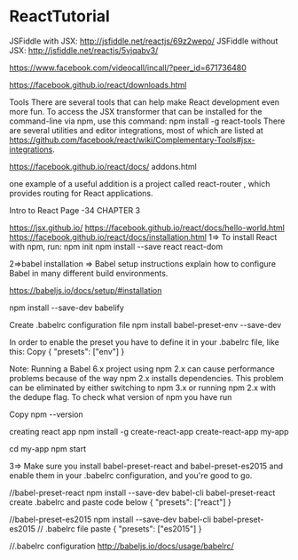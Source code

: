 # ReactTutorial

JSFiddle with JSX: http://jsfiddle.net/reactjs/69z2wepo/
JSFiddle without JSX: http://jsfiddle.net/reactjs/5vjqabv3/

https://www.facebook.com/videocall/incall/?peer_id=671736480

https://facebook.github.io/react/downloads.html


Tools
There are several tools that can help make React development even more fun. To access the 
JSX transformer that can be installed for the command-line via  npm, use this command:
npm install -g react-tools
There are several utilities and editor integrations, most of which are listed at 
https://github.com/facebook/react/wiki/Complementary-Tools#jsx-integrations.

  https://facebook.github.io/react/docs/
addons.html

one example of a useful 
addition is a project called react-router , which provides routing for React applications.

Intro to React
Page -34
CHAPTER 3




https://jsx.github.io/
https://facebook.github.io/react/docs/hello-world.html
https://facebook.github.io/react/docs/installation.html
1=> To install React with npm, run:
npm init
npm install --save react react-dom


2=>babel installation =>  Babel setup instructions explain how to configure Babel in many different build environments.

https://babeljs.io/docs/setup/#installation

npm install --save-dev babelify

Create .babelrc configuration file
npm install babel-preset-env --save-dev

In order to enable the preset you have to define it in your .babelrc file, like this:
Copy
{
  "presets": ["env"]
}

Note: Running a Babel 6.x project using npm 2.x can cause performance problems because of the way npm 2.x installs dependencies. This problem can be eliminated by either switching to npm 3.x or running npm 2.x with the dedupe flag. To check what version of npm you have run


Copy
npm --version


creating react app
npm install -g create-react-app
create-react-app my-app

cd my-app
npm start

3=>	
Make sure you install babel-preset-react and babel-preset-es2015 and enable them in your .babelrc configuration, and you're good to go.

//babel-preset-react 
npm install --save-dev babel-cli babel-preset-react
create .babelrc and paste code below
{
  "presets": ["react"]
}


//babel-preset-es2015
npm install --save-dev babel-cli babel-preset-es2015
// .babelrc file paste
{
  "presets": ["es2015"]
}

//.babelrc configuration
http://babeljs.io/docs/usage/babelrc/
